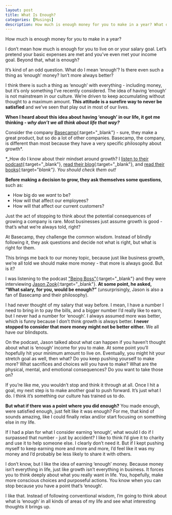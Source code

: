 ```yaml
---
layout: post
title: What Is Enough?
categories: [Musings]
description: How much is enough money for you to make in a year? What do I mean ‘enough’? Is there even such a thing as ‘enough’ money? Isn’t more always better?
---
```


How much is enough money for you to make in a year?

I don’t mean how much is enough for you to live on or your salary goal. Let’s pretend your basic expenses are met and you’ve even met your income goal. Beyond that, what is enough?

It’s kind of an odd question. What do I mean ‘enough’? Is there even such a thing as ‘enough’ money? Isn’t more always better?

I think there is such a thing as ‘enough’ with everything - including money, but it’s only something I’ve recently considered. The idea of having ‘enough’ is not mainstream in our culture. We’re driven to keep accumulating without thought to a maximum amount. **This attitude is a surefire way to never be satisfied** and we’ve seen that play out in most of our lives.

**When I heard about this idea about having ‘enough’ in our life, it got me thinking - _why don’t we all think about life that way?_**

<!--more-->

Consider the company [Basecamp](https://basecamp.com/){:target="_blank"} - sure, they make a great product, but so do a lot of other companies. Basecamp, the company, is different than most because they have a very specific philosophy about growth*.

*_How do I know about their mindset around growth? I [listen to their podcast](https://rework.fm/){:target="_blank"}, [read their blog](https://m.signalvnoise.com/){:target="_blank"}, and [read their books](https://basecamp.com/books){:target="_blank"}. You should check them out!_

**Before making a decision to grow, they ask themselves some questions**, such as:

- How big do we _want_ to be?
- How will that affect our employees?
- How will that affect our current customers?

Just the act of stopping to think about the potential consequences of growing a company is rare. Most businesses just assume growth is good - that’s what we’re always told, right?

At Basecamp, they challenge the common wisdom. Instead of blindly following it, they ask questions and decide not what is right, but what is right for them.

This brings me back to our money topic, because just like business growth, we’re all told we should make more money - that more is always good. But is it?

I was listening to the podcast ["Being Boss"](https://beingboss.club/){:target="_blank"} and they were interviewing [Jason Zook](https://wanderingaimfully.com/){:target="_blank"}. **At some point, he asked, “What salary, for you, would be enough?”** (unsurprisingly, Jason is also a fan of Basecamp and their philosophy).

I had never thought of my salary that way before. I mean, I have a number I need to bring in to pay the bills, and a bigger number I’d really like to earn, but I never had a number for ‘enough’. I always assumed more was better, which is funny because I don’t think growth is always better. **I never stopped to consider that more money might not be better either.** We all have our blindspots.

On the podcast, Jason talked about what can happen if you haven’t thought about what is ‘enough’ income for you to make. At some point you’ll hopefully hit your minimum amount to live on. Eventually, you might hit your stretch goal as well, then what? Do you keep pushing yourself to make more? What sacrifices and choices will you have to make? What are the physical, mental, and emotional consequences? Do you want to take those on?

If you’re like me, you wouldn’t stop and think it through at all. Once I hit a goal, my next step is to make another goal to push forward. It’s just what I do. I think it’s something our culture has trained us to do.

**But what if there was a point where you did enough?** You made enough, were satisfied enough, just felt like it was enough? For me, that kind of sounds amazing, like I could finally relax and/or start focusing on something else in my life.

If I had a plan for what I consider earning ‘enough’, what would I do if I surpassed that number - just by accident? I like to think I’d give it to charity and use it to help someone else. I clearly don’t need it. But if I kept pushing myself to keep earning more and more and more, I’d feel like it was my money and I’d probably be less likely to share it with others.

I don’t know, but I like the idea of earning ‘enough’ money. Because money isn’t everything in life, just like growth isn’t everything in business. It forces you to think deeply about what you really want in life. You, hopefully, make more conscious choices and purposeful actions. You know when you can stop because you have a point that’s ‘enough’.

I like that. Instead of following conventional wisdom, I’m going to think about what is ‘enough’ in all kinds of areas of my life and see what interesting thoughts it brings up.
